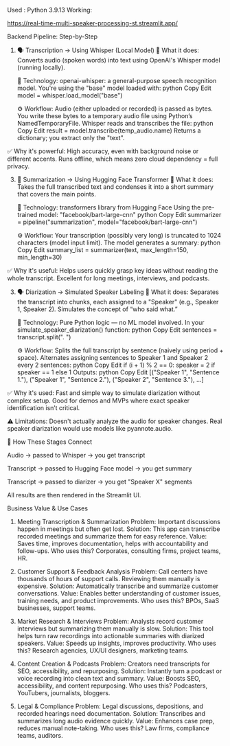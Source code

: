Used : Python 3.9.13
Working:

https://real-time-multi-speaker-processing-st.streamlit.app/



Backend Pipeline: Step-by-Step
1. 🗣️ Transcription → Using Whisper (Local Model)
   🔧 What it does:
    Converts audio (spoken words) into text using OpenAI's Whisper model (running locally).

    🧠 Technology:
    openai-whisper: a general-purpose speech recognition model.
    You're using the "base" model loaded with:
    python
    Copy
    Edit
    model = whisper.load_model("base")

   ⚙️ Workflow:
   Audio (either uploaded or recorded) is passed as bytes.
   You write these bytes to a temporary audio file using Python’s NamedTemporaryFile.
   Whisper reads and transcribes the file:
   python
   Copy
   Edit
   result = model.transcribe(temp_audio.name)
   Returns a dictionary; you extract only the "text".
   
✅ Why it's powerful:
High accuracy, even with background noise or different accents.
Runs offline, which means zero cloud dependency = full privacy.

3. 📌 Summarization → Using Hugging Face Transformer
   🔧 What it does:
   Takes the full transcribed text and condenses it into a short summary that covers the main points.
   
   🧠 Technology:
   transformers library from Hugging Face
   Using the pre-trained model: "facebook/bart-large-cnn"
   python
   Copy
   Edit
   summarizer = pipeline("summarization", model="facebook/bart-large-cnn")
   
   ⚙️ Workflow:
   Your transcription (possibly very long) is truncated to 1024 characters (model input limit).
   The model generates a summary:
   python
   Copy
   Edit
   summary_list = summarizer(text, max_length=150, min_length=30)
   
✅ Why it's useful:
Helps users quickly grasp key ideas without reading the whole transcript.
Excellent for long meetings, interviews, and podcasts.

3. 🗣️ Diarization → Simulated Speaker Labeling
   🔧 What it does:
   Separates the transcript into chunks, each assigned to a "Speaker" (e.g., Speaker 1, Speaker 2).
   Simulates the concept of “who said what.”
   
   🧠 Technology:
   Pure Python logic — no ML model involved.
   In your simulate_speaker_diarization() function:
   python
   Copy
   Edit
   sentences = transcript.split(". ")
   
   ⚙️ Workflow:
   Splits the full transcript by sentence (naively using period + space).
   Alternates assigning sentences to Speaker 1 and Speaker 2 every 2 sentences:
   python
   Copy
   Edit
   if (i + 1) % 2 == 0:
       speaker = 2 if speaker == 1 else 1
   Outputs:
   python
   Copy
   Edit
   [("Speaker 1", "Sentence 1."), ("Speaker 1", "Sentence 2."), ("Speaker 2", "Sentence 3."), ...]
   
✅ Why it's used:
Fast and simple way to simulate diarization without complex setup.
Good for demos and MVPs where exact speaker identification isn’t critical.

⚠️ Limitations:
Doesn't actually analyze the audio for speaker changes.
Real speaker diarization would use models like pyannote.audio.

🔄 How These Stages Connect

Audio → passed to Whisper → you get transcript

Transcript → passed to Hugging Face model → you get summary

Transcript → passed to diarizer → you get "Speaker X" segments

All results are then rendered in the Streamlit UI.

Business Value & Use Cases

1. Meeting Transcription & Summarization
   Problem: Important discussions happen in meetings but often get lost.
   Solution: This app can transcribe recorded meetings and summarize them for easy reference.
   Value: Saves time, improves documentation, helps with accountability and follow-ups.
   Who uses this? Corporates, consulting firms, project teams, HR.

3. Customer Support & Feedback Analysis
   Problem: Call centers have thousands of hours of support calls. Reviewing them manually is expensive.
   Solution: Automatically transcribe and summarize customer conversations.
   Value: Enables better understanding of customer issues, training needs, and product improvements.
   Who uses this? BPOs, SaaS businesses, support teams.

3. Market Research & Interviews
   Problem: Analysts record customer interviews but summarizing them manually is slow.
   Solution: This tool helps turn raw recordings into actionable summaries with diarized speakers.
   Value: Speeds up insights, improves productivity.
   Who uses this? Research agencies, UX/UI designers, marketing teams.

5. Content Creation & Podcasts
   Problem: Creators need transcripts for SEO, accessibility, and repurposing.
   Solution: Instantly turn a podcast or voice recording into clean text and summary.
   Value: Boosts SEO, accessibility, and content repurposing.
   Who uses this? Podcasters, YouTubers, journalists, bloggers.

5. Legal & Compliance
   Problem: Legal discussions, depositions, and recorded hearings need documentation.
   Solution: Transcribes and summarizes long audio evidence quickly.
   Value: Enhances case prep, reduces manual note-taking.
   Who uses this? Law firms, compliance teams, auditors.



